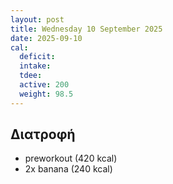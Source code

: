 ```yaml
---
layout: post
title: Wednesday 10 September 2025
date: 2025-09-10
cal:
  deficit: 
  intake: 
  tdee: 
  active: 200
  weight: 98.5 
---
```


## Διατροφή

- preworkout (420 kcal)
- 2x banana (240 kcal)



<!---  ![pic](/pics/2025-09-10/yogurt.jpg)<br> -->

